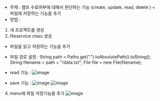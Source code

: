 - 주제 : 캠프 수료여부에 대해서 판단하는 기능 (create, update, read, delete ) +  파일에 저장하는 기능을 추가  
- 방법 : 

1. 새 프로젝트를 생성
2. fileservice class 생성
-  파일을 읽고 저장하는 기능을 추가 
-  파일 경로 설정 : String path = Paths.get(".").toAbsolutePath().toString();
                String filename = path + "/data.txt";
                File file = new File(filename);
                
- read 기능 : 
![image](https://user-images.githubusercontent.com/86584041/124345667-48e01100-dc15-11eb-885a-36409c4104f8.png)

- save 기능 : 
![image](https://user-images.githubusercontent.com/86584041/124345712-7af17300-dc15-11eb-9a9d-f254003e2149.png)
![image](https://user-images.githubusercontent.com/86584041/124345731-90669d00-dc15-11eb-910f-d8a54cb16919.png)



                
                
4. menu에 파일 저장기능을 추가 
![image](https://user-images.githubusercontent.com/86584041/124345614-fdc5fe00-dc14-11eb-9781-8b4a8f43e0f8.png)

